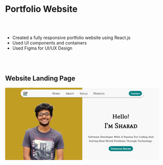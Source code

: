 <h1>Portfolio Website</h1>

<br><br>
<ul>
  <li>Created a fully responsive portfolio website using React.js</li>
  <li>Used UI components and containers</li>
  <li>Used Figma for UI/UX Design</li>
</ul>

<br><br>
<h2>Website Landing Page</h2>
<img src="./src/Assets/Snapshot.png" width="500">
<br><br>
